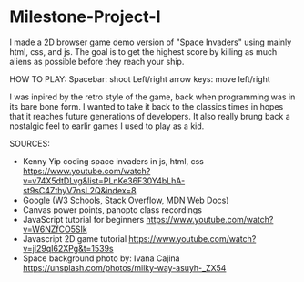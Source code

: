 # Milestone-Project-I
I made a 2D browser game demo version of "Space Invaders" using mainly html, css, and js. The goal is to get the highest score by killing as much aliens as possible before they reach your ship. 

HOW TO PLAY: 
Spacebar: shoot 
Left/right arrow keys: move left/right

I was inpired by the retro style of the game, back when programming was in its bare bone form. I wanted to take it back to the classics times in hopes that it reaches future generations of developers. It also really brung back a nostalgic feel to earlir games I used to play as a kid.

SOURCES:
- Kenny Yip coding space invaders in js, html, css https://www.youtube.com/watch?v=v74X5dtDLvg&list=PLnKe36F30Y4bLhA-st9sC4ZthyV7nsL2Q&index=8
- Google (W3 Schools, Stack Overflow, MDN Web Docs)
- Canvas power points, panopto class recordings
- JavaScript tutorial for beginners https://www.youtube.com/watch?v=W6NZfCO5SIk
- Javascript 2D game tutorial https://www.youtube.com/watch?v=jl29qI62XPg&t=1539s
- Space background photo by: Ivana Cajina https://unsplash.com/photos/milky-way-asuyh-_ZX54
